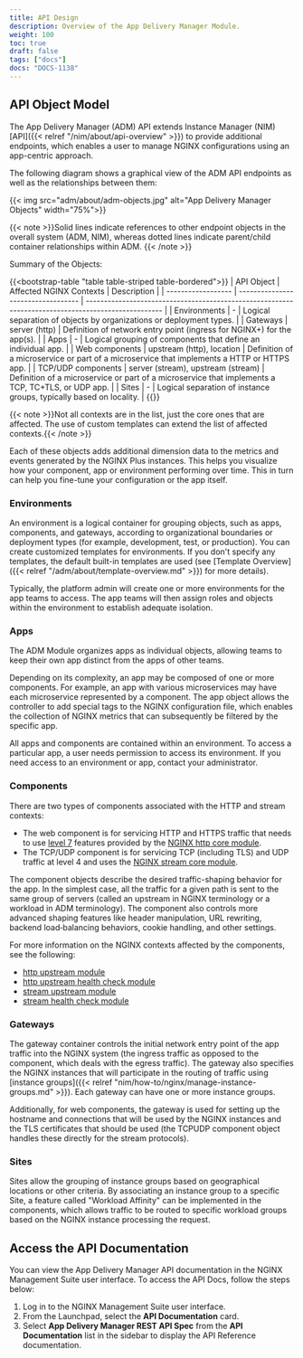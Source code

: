 ```yaml
---
title: API Design
description: Overview of the App Delivery Manager Module.
weight: 100
toc: true
draft: false
tags: ["docs"]
docs: "DOCS-1138"
---
```

## API Object Model

The App Delivery Manager (ADM) API extends Instance Manager (NIM) [API]({{< relref "/nim/about/api-overview" >}}) to provide additional endpoints, which enables a user to manage NGINX configurations using an app-centric approach.

The following diagram shows a graphical view of the ADM API endpoints as well as the relationships between them:

{{< img src="adm/about/adm-objects.jpg" alt="App Delivery Manager Objects" width="75%">}}

{{< note >}}Solid lines indicate references to other endpoint objects in the overall system (ADM, NIM), whereas dotted lines indicate parent/child container relationships within ADM. {{< /note >}}

Summary of the Objects:

{{<bootstrap-table "table table-striped table-bordered">}}
| API Object         | Affected NGINX Contexts            | Description                                                                                         |
| ------------------ | ---------------------------------- | --------------------------------------------------------------------------------------------------- |
| Environments       | -                                  | Logical separation of objects by organizations or deployment types.                                 |
| Gateways           | server (http)                      | Definition of network entry point (ingress for NGINX+) for the app(s).                              |
| Apps               | -                                  | Logical grouping of components that define an individual app.                                       |
| Web components     | upstream (http), location          | Definition of a microservice or part of a microservice that implements a HTTP or HTTPS app.         |
| TCP/UDP components | server (stream), upstream (stream) | Definition of a microservice or part of a microservice that implements a TCP, TC+TLS, or UDP app.   |
| Sites              | -                                  | Logical separation of instance groups, typically based on locality.                                 |
{{</bootstrap-table>}}

{{< note >}}Not all contexts are in the list, just the core ones that are affected. The use of custom templates can extend the list of affected contexts.{{< /note >}}

Each of these objects adds additional dimension data to the metrics and events generated by the NGINX Plus instances. This helps you visualize how your component, app or environment performing over time. This in turn can help you fine-tune your configuration or the app itself.

### **Environments**

An environment is a logical container for grouping objects, such as apps, components, and gateways, according to organizational boundaries or deployment types (for example, development, test, or production). You can create customized templates for environments. If you don't specify any templates, the default built-in templates are used (see [Template Overview]({{< relref "/adm/about/template-overview.md" >}}) for more details).

Typically, the platform admin will create one or more environments for the app teams to access. The app teams will then assign roles and objects within the environment to establish adequate isolation.

### **Apps**

The ADM Module organizes apps as individual objects, allowing teams to keep their own app distinct from the apps of other teams.

Depending on its complexity, an app may be composed of one or more components. For example, an app with various microservices may have each microservice represented by a component. The app object allows the controller to add special tags to the NGINX configuration file, which enables the collection of NGINX metrics that can subsequently be filtered by the specific app.

All apps and components are contained within an environment. To access a particular app, a user needs permission to access its environment. If you need access to an environment or app, contact your administrator.

### **Components**

There are two types of components associated with the HTTP and stream contexts:

- The web component is for servicing HTTP and HTTPS traffic that needs to use [level 7](https://www.nginx.com/resources/glossary/layer-7-load-balancing/) features provided by the [NGINX http core module](https://nginx.org/en/docs/http/ngx_http_core_module.html).
- The TCP/UDP component is for servicing TCP (including TLS) and UDP traffic at level 4 and uses the [NGINX stream core module](https://nginx.org/en/docs/stream/ngx_stream_core_module.html).

The component objects describe the desired traffic-shaping behavior for the app. In the simplest case, all the traffic for a given path is sent to the same group of servers (called an upstream in NGINX terminology or a workload in ADM terminology). The component also controls more advanced shaping features like header manipulation, URL rewriting, backend load‑balancing behaviors, cookie handling, and other settings.

For more information on the NGINX contexts affected by the components, see the following:

- [http upstream module](https://nginx.org/en/docs/http/ngx_http_upstream_module.html)
- [http upstream health check module](https://nginx.org/en/docs/http/ngx_http_upstream_hc_module.html)
- [stream upstream module](https://nginx.org/en/docs/stream/ngx_stream_upstream_module.html)
- [stream health check module](https://nginx.org/en/docs/stream/ngx_stream_upstream_hc_module.html)

### **Gateways**

The gateway container controls the initial network entry point of the app traffic into the NGINX system (the ingress traffic as opposed to the component, which deals with the egress traffic). The gateway also specifies the NGINX instances that will participate in the routing of traffic using [instance groups]({{< relref "nim/how-to/nginx/manage-instance-groups.md" >}}). Each gateway can have one or more instance groups.

Additionally, for web components, the gateway is used for setting up the hostname and connections that will be used by the NGINX instances and the TLS certificates that should be used (the TCPUDP component object handles these directly for the stream protocols).

### **Sites**

Sites allow the grouping of instance groups based on geographical locations or other criteria. By associating an instance group to a specific Site, a feature called "Workload Affinity" can be implemented in the components, which allows traffic to be routed to specific workload groups based on the NGINX instance processing the request.

## Access the API Documentation

You can view the App Delivery Manager API documentation in the NGINX Management Suite user interface. To access the API Docs, follow the steps below:

1. Log in to the NGINX Management Suite user interface.
1. From the Launchpad, select the **API Documentation** card.
1. Select **App Delivery Manager REST API Spec** from the **API Documentation** list in the sidebar to display the API Reference documentation.
